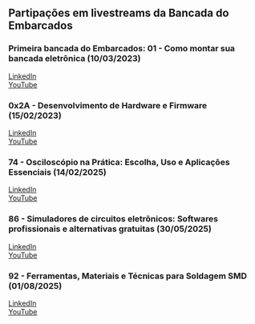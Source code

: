 ## Partipações em livestreams da Bancada do Embarcados

### Primeira bancada do Embarcados: 01 - Como montar sua bancada eletrônica (10/03/2023)
[LinkedIn](https://www.linkedin.com/events/cafecomembarcados-0x2a7031237812507054080/theater/)\
[YouTube](https://www.youtube.com/watch?v=gAoBOeiVkk4)

### 0x2A - Desenvolvimento de Hardware e Firmware (15/02/2023)
[LinkedIn](https://www.linkedin.com/events/bancadadoembarcados01-comomonta7038615118091292672/theater/)\
[YouTube](https://www.youtube.com/watch?v=cc8MQmx5l-Q)

### 74 - Osciloscópio na Prática: Escolha, Uso e Aplicações Essenciais (14/02/2025)
[LinkedIn](https://www.linkedin.com/events/7294797349606875136/comments/)\
[YouTube](https://www.youtube.com/watch?v=UEiQRs6ZJG8)

### 86 - Simuladores de circuitos eletrônicos: Softwares profissionais e alternativas gratuitas (30/05/2025)
[LinkedIn](https://www.linkedin.com/events/7333583158786871297/comments/)\
[YouTube](https://www.youtube.com/watch?v=itB-k2lzqZc)

### 92 - Ferramentas, Materiais e Técnicas para Soldagem SMD (01/08/2025)
[LinkedIn](https://www.linkedin.com/events/7356459352548896770/comments/)\
[YouTube](https://www.youtube.com/watch?v=QLs1zjqfEUY)
